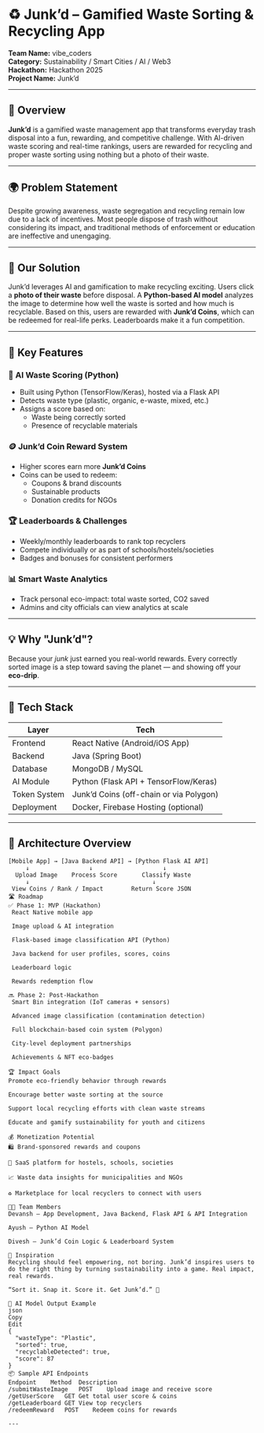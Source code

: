 # ♻️ Junk’d – Gamified Waste Sorting & Recycling App

**Team Name:** vibe_coders  
**Category:** Sustainability / Smart Cities / AI / Web3  
**Hackathon:** Hackathon 2025  
**Project Name:** Junk’d

---

## 📱 Overview

**Junk’d** is a gamified waste management app that transforms everyday trash disposal into a fun, rewarding, and competitive challenge. With AI-driven waste scoring and real-time rankings, users are rewarded for recycling and proper waste sorting using nothing but a photo of their waste.

---

## 🌍 Problem Statement

Despite growing awareness, waste segregation and recycling remain low due to a lack of incentives. Most people dispose of trash without considering its impact, and traditional methods of enforcement or education are ineffective and unengaging.

---

## 🎯 Our Solution

Junk’d leverages AI and gamification to make recycling exciting. Users click a **photo of their waste** before disposal. A **Python-based AI model** analyzes the image to determine how well the waste is sorted and how much is recyclable. Based on this, users are rewarded with **Junk’d Coins**, which can be redeemed for real-life perks. Leaderboards make it a fun competition.

---

## 🔑 Key Features

### 📸 AI Waste Scoring (Python)
- Built using Python (TensorFlow/Keras), hosted via a Flask API
- Detects waste type (plastic, organic, e-waste, mixed, etc.)
- Assigns a score based on:
  - Waste being correctly sorted
  - Presence of recyclable materials

### 🪙 Junk’d Coin Reward System
- Higher scores earn more **Junk’d Coins**
- Coins can be used to redeem:
  - Coupons & brand discounts
  - Sustainable products
  - Donation credits for NGOs

### 🏆 Leaderboards & Challenges
- Weekly/monthly leaderboards to rank top recyclers
- Compete individually or as part of schools/hostels/societies
- Badges and bonuses for consistent performers

### 📊 Smart Waste Analytics
- Track personal eco-impact: total waste sorted, CO2 saved
- Admins and city officials can view analytics at scale

---

## 💡 Why "Junk’d"?

Because your *junk* just earned you real-world rewards. Every correctly sorted image is a step toward saving the planet — and showing off your **eco-drip**.

---

## 🧩 Tech Stack

| Layer         | Tech                                      |
|---------------|-------------------------------------------|
| Frontend      | React Native (Android/iOS App)            |
| Backend       | Java (Spring Boot)                        |
| Database      | MongoDB / MySQL                           |
| AI Module     | Python (Flask API + TensorFlow/Keras)     |
| Token System  | Junk’d Coins (off-chain or via Polygon)   |
| Deployment    | Docker, Firebase Hosting (optional)       |

---

## 🧠 Architecture Overview

```plaintext
[Mobile App] → [Java Backend API] → [Python Flask AI API]
     ↓                 ↓                    ↓
  Upload Image    Process Score       Classify Waste
     ↓                                   ↓
 View Coins / Rank / Impact        Return Score JSON
🛣 Roadmap
✅ Phase 1: MVP (Hackathon)
 React Native mobile app

 Image upload & AI integration

 Flask-based image classification API (Python)

 Java backend for user profiles, scores, coins

 Leaderboard logic

 Rewards redemption flow

🔜 Phase 2: Post-Hackathon
 Smart Bin integration (IoT cameras + sensors)

 Advanced image classification (contamination detection)

 Full blockchain-based coin system (Polygon)

 City-level deployment partnerships

 Achievements & NFT eco-badges

🏆 Impact Goals
Promote eco-friendly behavior through rewards

Encourage better waste sorting at the source

Support local recycling efforts with clean waste streams

Educate and gamify sustainability for youth and citizens

💰 Monetization Potential
🛍 Brand-sponsored rewards and coupons

🏫 SaaS platform for hostels, schools, societies

📈 Waste data insights for municipalities and NGOs

♻️ Marketplace for local recyclers to connect with users

👨‍💻 Team Members
Devansh – App Development, Java Backend, Flask API & API Integration 

Ayush – Python AI Model 

Divesh – Junk’d Coin Logic & Leaderboard System

🧠 Inspiration
Recycling should feel empowering, not boring. Junk’d inspires users to do the right thing by turning sustainability into a game. Real impact, real rewards.

“Sort it. Snap it. Score it. Get Junk’d.” 🌱

🧪 AI Model Output Example
json
Copy
Edit
{
  "wasteType": "Plastic",
  "sorted": true,
  "recyclableDetected": true,
  "score": 87
}
📦 Sample API Endpoints
Endpoint	Method	Description
/submitWasteImage	POST	Upload image and receive score
/getUserScore	GET	Get total user score & coins
/getLeaderboard	GET	View top recyclers
/redeemReward	POST	Redeem coins for rewards

---
